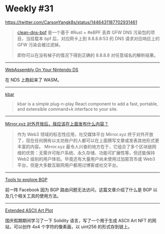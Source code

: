 # Weekly #31

https://twitter.com/CarsonYangk8s/status/1446431187702931461

> [clean-dns-bpf](https://github.com/ihciah/clean-dns-bpf) 是一个基于 #Rust + #eBPF 丢弃 GFW DNS 污染包的项目，当挂载本 bpf 后，对应网卡上到 8.8.8.8:53 的 DNS 请求对应响应上的 GFW 污染会被过滤掉。
>
> 即你可以在没有梯子的情况下得到正确的 8.8.8.8 对任意域名的解析结果。

---

[WebAssembly On Your Nintendo DS](https://softwayre.com/blog/2021/09/13/webassembly-on-your-nintendo-ds)

在 NDS 上跑起来了 WASM。

---

[kbar](https://github.com/timc1/kbar)

> kbar is a simple plug-n-play React component to add a fast, portable, and extensible command+k interface to your site.

---

[Mirror.xyz 对外开放后，我应该在上面发布什么内容？](https://www.chainnews.com/articles/846487905419.htm)

> 作为 Web3 领域的标志性应用，社交媒体平台 Mirror.xyz 终于对外开放了，现在任何拥有以太坊账户的人都可以在上面撰写文章或发表其他形式更丰富的内容。
> Mirror.xyz 最令人兴奋的地方在于，它组合了多个区块链网络的优势：无需许可账户系统、永久存储、功能可扩展性等，但还能保持 Web2 级别的用户体验。毕竟还有大量用户尚未使用过加密货币或 Web3 平台，但是大多数互联网用户都用过博客或社交平台。

---

[Tools to explore BGP](https://jvns.ca/blog/2021/10/05/tools-to-look-at-bgp-routes/)

前一阵 Facebook 因为 BGP 路由问题无法访问，这篇文章介绍了什么是 BGP 以及几个相关工具的使用方法。

---

[Extended ASCII Art Plot](https://eap.wtf/)

国庆假期期间学习了一下 Solidity 语言，写了一个用于生成 ASCII Art NFT 的网站，可以创作 4x4 个字符的像素画，以 uint256 的形式存到链上。
